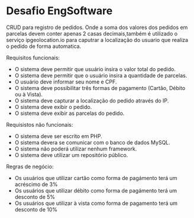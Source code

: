 # Desafio EngSoftware

CRUD para registro de pedidos. Onde a soma dos valores dos pedidos em parcelas devem conter apenas 2 casas decimais,também é utilizado o serviço ipgeolocation.io para caputrar a localização do usuario que realiza o pedido de forma automatica.


Requisitos funcionais: 

- O sistema deve permitir que usuário insira o valor total do pedido. 
- O sistema deve permitir que o usuário insira a quantidade de parcelas. 
- O usuário deve informar seu nome e CPF. 
- O sistema deve possibilitar três formas de pagamento (Cartão, Débito ou à Vista). 
- O sistema deve capturar a localização do pedido através do IP.
- O sistema deve exibir o pedido. 
- O sistema deve exibir as parcelas do pedido. 

Requisistos não funcionais: 

- O sistema deve ser escrito em PHP.
- O sistema devera se comunicar com o banco de dados MySQL.
- O sistema não poderá utilizar nenhum framework.
- O sistema deve utilizar um repositório público. 


Regras de negócio: 

- Os usuários que utilizar cartão como forma de pagámento terá um acréscimo de 3% 
- Os usuários que utilizar débito como forma de pagámento terá um desconto de 5% 
- Os usuários que utilizar à vista como forma de pagamento terá um desconto de 10% 


